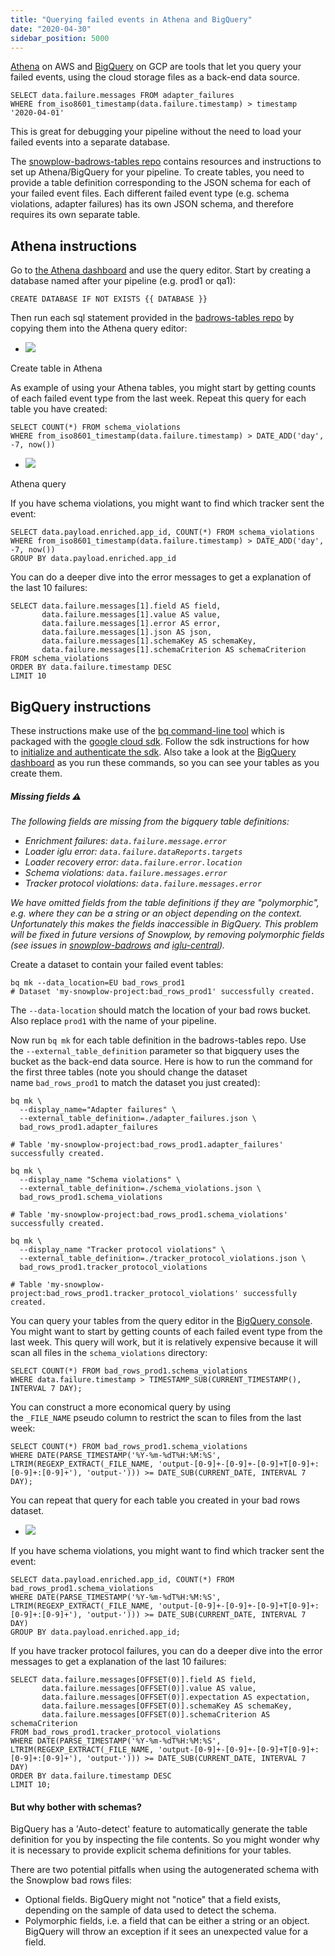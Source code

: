 ```yaml
---
title: "Querying failed events in Athena and BigQuery"
date: "2020-04-30"
sidebar_position: 5000
---
```


[Athena](https://aws.amazon.com/athena/) on AWS and [BigQuery](https://cloud.google.com/bigquery) on GCP are tools that let you query your failed events, using the cloud storage files as a back-end data source.

```
SELECT data.failure.messages FROM adapter_failures
WHERE from_iso8601_timestamp(data.failure.timestamp) > timestamp '2020-04-01'
```

This is great for debugging your pipeline without the need to load your failed events into a separate database.

The [snowplow-badrows-tables repo](https://github.com/snowplow-incubator/snowplow-badrows-tables) contains resources and instructions to set up Athena/BigQuery for your pipeline. To create tables, you need to provide a table definition corresponding to the JSON schema for each of your failed event files. Each different failed event type (e.g. schema violations, adapter failures) has its own JSON schema, and therefore requires its own separate table.

## Athena instructions

Go to [the Athena dashboard](https://eu-central-1.console.aws.amazon.com/athena/home) and use the query editor. Start by creating a database named after your pipeline (e.g. prod1 or qa1):

```
CREATE DATABASE IF NOT EXISTS {{ DATABASE }}
```

Then run each sql statement provided in the [badrows-tables repo](https://github.com/snowplow-incubator/snowplow-badrows-tables/tree/master/athena) by copying them into the Athena query editor:

- ![](images/athena-create-table.png)
    

Create table in Athena

As example of using your Athena tables, you might start by getting counts of each failed event type from the last week. Repeat this query for each table you have created:

```
SELECT COUNT(*) FROM schema_violations
WHERE from_iso8601_timestamp(data.failure.timestamp) > DATE_ADD('day', -7, now())
```

- ![](images/athena-count.png)
    

Athena query

If you have schema violations, you might want to find which tracker sent the event:

```
SELECT data.payload.enriched.app_id, COUNT(*) FROM schema_violations
WHERE from_iso8601_timestamp(data.failure.timestamp) > DATE_ADD('day', -7, now())
GROUP BY data.payload.enriched.app_id
```

You can do a deeper dive into the error messages to get a explanation of the last 10 failures:

```
SELECT data.failure.messages[1].field AS field,
       data.failure.messages[1].value AS value,
       data.failure.messages[1].error AS error,
       data.failure.messages[1].json AS json,
       data.failure.messages[1].schemaKey AS schemaKey,
       data.failure.messages[1].schemaCriterion AS schemaCriterion
FROM schema_violations
ORDER BY data.failure.timestamp DESC
LIMIT 10
```

## BigQuery instructions

These instructions make use of the [bq command-line tool](https://cloud.google.com/bigquery/docs/bq-command-line-tool) which is packaged with the [google cloud sdk](https://cloud.google.com/sdk/docs). Follow the sdk instructions for how to [initialize and authenticate the sdk](https://cloud.google.com/sdk/docs/initializing). Also take a look at the [BigQuery dashboard](https://console.cloud.google.com/bigquery) as you run these commands, so you can see your tables as you create them.

##### Missing fields ⚠️

_The following fields are missing from the bigquery table definitions:_

- _Enrichment failures: `data.failure.message.error`_
- _Loader iglu error: `data.failure.dataReports.targets`_
- _Loader recovery error: `data.failure.error.location`_
- _Schema violations: `data.failure.messages.error`_
- _Tracker protocol violations: `data.failure.messages.error`_

_We have omitted fields from the table definitions if they are "polymorphic", e.g. where they can be a string or an object depending on the context. Unfortunately this makes the fields inaccessible in BigQuery. This problem will be fixed in future versions of Snowplow, by removing polymorphic fields (see issues in [snowplow-badrows](https://github.com/snowplow-incubator/snowplow-badrows/issues/50) and [iglu-central](https://github.com/snowplow/iglu-central/issues/1075))._

Create a dataset to contain your failed event tables:

```
bq mk --data_location=EU bad_rows_prod1
# Dataset 'my-snowplow-project:bad_rows_prod1' successfully created.
```

The `--data-location` should match the location of your bad rows bucket. Also replace `prod1` with the name of your pipeline.

Now run `bq mk` for each table definition in the badrows-tables repo. Use the `--external_table_definition` parameter so that bigquery uses the bucket as the back-end data source. Here is how to run the command for the first three tables (note you should change the dataset name `bad_rows_prod1` to match the dataset you just created):

```
bq mk \
  --display_name="Adapter failures" \
  --external_table_definition=./adapter_failures.json \
  bad_rows_prod1.adapter_failures

# Table 'my-snowplow-project:bad_rows_prod1.adapter_failures' successfully created.

bq mk \
  --display_name "Schema violations" \
  --external_table_definition=./schema_violations.json \
  bad_rows_prod1.schema_violations

# Table 'my-snowplow-project:bad_rows_prod1.schema_violations' successfully created.

bq mk \
  --display_name "Tracker protocol violations" \
  --external_table_definition=./tracker_protocol_violations.json \
  bad_rows_prod1.tracker_protocol_violations

# Table 'my-snowplow-project:bad_rows_prod1.tracker_protocol_violations' successfully created.
```

You can query your tables from the query editor in the [BigQuery console](https://console.cloud.google.com/bigquery). You might want to start by getting counts of each failed event type from the last week. This query will work, but it is relatively expensive because it will scan all files in the `schema_violations` directory:

```
SELECT COUNT(*) FROM bad_rows_prod1.schema_violations
WHERE data.failure.timestamp > TIMESTAMP_SUB(CURRENT_TIMESTAMP(), INTERVAL 7 DAY);
```

You can construct a more economical query by using the `_FILE_NAME` pseudo column to restrict the scan to files from the last week:

```
SELECT COUNT(*) FROM bad_rows_prod1.schema_violations
WHERE DATE(PARSE_TIMESTAMP('%Y-%m-%dT%H:%M:%S', LTRIM(REGEXP_EXTRACT(_FILE_NAME, 'output-[0-9]+-[0-9]+-[0-9]+T[0-9]+:[0-9]+:[0-9]+'), 'output-'))) >= DATE_SUB(CURRENT_DATE, INTERVAL 7 DAY);
```

You can repeat that query for each table you created in your bad rows dataset.

- ![](images/bigquery-count.png)
    

If you have schema violations, you might want to find which tracker sent the event:

```
SELECT data.payload.enriched.app_id, COUNT(*) FROM bad_rows_prod1.schema_violations
WHERE DATE(PARSE_TIMESTAMP('%Y-%m-%dT%H:%M:%S', LTRIM(REGEXP_EXTRACT(_FILE_NAME, 'output-[0-9]+-[0-9]+-[0-9]+T[0-9]+:[0-9]+:[0-9]+'), 'output-'))) >= DATE_SUB(CURRENT_DATE, INTERVAL 7 DAY)
GROUP BY data.payload.enriched.app_id;
```

If you have tracker protocol failures, you can do a deeper dive into the error messages to get a explanation of the last 10 failures:

```
SELECT data.failure.messages[OFFSET(0)].field AS field,
       data.failure.messages[OFFSET(0)].value AS value,
       data.failure.messages[OFFSET(0)].expectation AS expectation,
       data.failure.messages[OFFSET(0)].schemaKey AS schemaKey,
       data.failure.messages[OFFSET(0)].schemaCriterion AS schemaCriterion
FROM bad_rows_prod1.tracker_protocol_violations
WHERE DATE(PARSE_TIMESTAMP('%Y-%m-%dT%H:%M:%S', LTRIM(REGEXP_EXTRACT(_FILE_NAME, 'output-[0-9]+-[0-9]+-[0-9]+T[0-9]+:[0-9]+:[0-9]+'), 'output-'))) >= DATE_SUB(CURRENT_DATE, INTERVAL 7 DAY)
ORDER BY data.failure.timestamp DESC
LIMIT 10;
```

#### But why bother with schemas?

BigQuery has a 'Auto-detect' feature to automatically generate the table definition for you by inspecting the file contents. So you might wonder why it is necessary to provide explicit schema definitions for your tables.

There are two potential pitfalls when using the autogenerated schema with the Snowplow bad rows files:

- Optional fields. BigQuery might not "notice" that a field exists, depending on the sample of data used to detect the schema.
- Polymorphic fields, i.e. a field that can be either a string or an object. BigQuery will throw an exception if it sees an unexpected value for a field.
